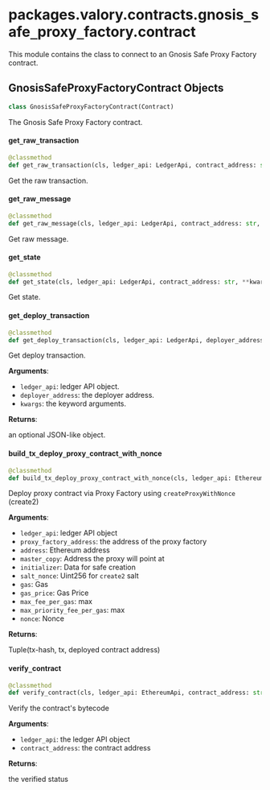 <a id="packages.valory.contracts.gnosis_safe_proxy_factory.contract"></a>

# packages.valory.contracts.gnosis`_`safe`_`proxy`_`factory.contract

This module contains the class to connect to an Gnosis Safe Proxy Factory contract.

<a id="packages.valory.contracts.gnosis_safe_proxy_factory.contract.GnosisSafeProxyFactoryContract"></a>

## GnosisSafeProxyFactoryContract Objects

```python
class GnosisSafeProxyFactoryContract(Contract)
```

The Gnosis Safe Proxy Factory contract.

<a id="packages.valory.contracts.gnosis_safe_proxy_factory.contract.GnosisSafeProxyFactoryContract.get_raw_transaction"></a>

#### get`_`raw`_`transaction

```python
@classmethod
def get_raw_transaction(cls, ledger_api: LedgerApi, contract_address: str, **kwargs: Any) -> Optional[JSONLike]
```

Get the raw transaction.

<a id="packages.valory.contracts.gnosis_safe_proxy_factory.contract.GnosisSafeProxyFactoryContract.get_raw_message"></a>

#### get`_`raw`_`message

```python
@classmethod
def get_raw_message(cls, ledger_api: LedgerApi, contract_address: str, **kwargs: Any) -> Optional[bytes]
```

Get raw message.

<a id="packages.valory.contracts.gnosis_safe_proxy_factory.contract.GnosisSafeProxyFactoryContract.get_state"></a>

#### get`_`state

```python
@classmethod
def get_state(cls, ledger_api: LedgerApi, contract_address: str, **kwargs: Any) -> Optional[JSONLike]
```

Get state.

<a id="packages.valory.contracts.gnosis_safe_proxy_factory.contract.GnosisSafeProxyFactoryContract.get_deploy_transaction"></a>

#### get`_`deploy`_`transaction

```python
@classmethod
def get_deploy_transaction(cls, ledger_api: LedgerApi, deployer_address: str, **kwargs: Any) -> Optional[JSONLike]
```

Get deploy transaction.

**Arguments**:

- `ledger_api`: ledger API object.
- `deployer_address`: the deployer address.
- `kwargs`: the keyword arguments.

**Returns**:

an optional JSON-like object.

<a id="packages.valory.contracts.gnosis_safe_proxy_factory.contract.GnosisSafeProxyFactoryContract.build_tx_deploy_proxy_contract_with_nonce"></a>

#### build`_`tx`_`deploy`_`proxy`_`contract`_`with`_`nonce

```python
@classmethod
def build_tx_deploy_proxy_contract_with_nonce(cls, ledger_api: EthereumApi, proxy_factory_address: str, master_copy: str, address: str, initializer: bytes, salt_nonce: int, gas: Optional[int] = None, gas_price: Optional[int] = None, max_fee_per_gas: Optional[int] = None, max_priority_fee_per_gas: Optional[int] = None, nonce: Optional[int] = None) -> Tuple[TxParams, str]
```

Deploy proxy contract via Proxy Factory using `createProxyWithNonce` (create2)

**Arguments**:

- `ledger_api`: ledger API object
- `proxy_factory_address`: the address of the proxy factory
- `address`: Ethereum address
- `master_copy`: Address the proxy will point at
- `initializer`: Data for safe creation
- `salt_nonce`: Uint256 for `create2` salt
- `gas`: Gas
- `gas_price`: Gas Price
- `max_fee_per_gas`: max
- `max_priority_fee_per_gas`: max
- `nonce`: Nonce

**Returns**:

Tuple(tx-hash, tx, deployed contract address)

<a id="packages.valory.contracts.gnosis_safe_proxy_factory.contract.GnosisSafeProxyFactoryContract.verify_contract"></a>

#### verify`_`contract

```python
@classmethod
def verify_contract(cls, ledger_api: EthereumApi, contract_address: str) -> JSONLike
```

Verify the contract's bytecode

**Arguments**:

- `ledger_api`: the ledger API object
- `contract_address`: the contract address

**Returns**:

the verified status

